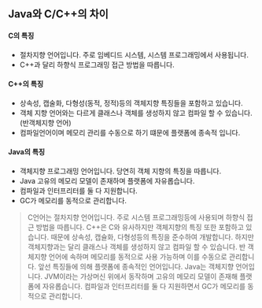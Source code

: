 ## Java와 C/C++의 차이

#### C의 특징
- 절차지향 언어입니다. 주로 임베디드 시스템, 시스템 프로그래밍에서 사용됩니다.
- C++과 달리 하향식 프로그래밍 접근 방법을 따릅니다.

#### C++의 특징
- 상속성, 캡술화, 다형성(동적, 정적)등의 객체지향 특징들을 포함하고 있습니다.
- 객체 지향 언어와는 다르게 클래스나 객체를 생성하지 않고 컴파일 할 수 있습니다. (반객체지향 언어)
- 컴파일언어이며 메모리 관리를 수동으로 하기 떄문에 플랫폼에 종속적 입니다.

#### Java의 특징
- 객체지향 프로그래밍 언어입니다. 당연히 객체 지향의 특징을 따릅니다.
- Java 고유의 메모리 모델이 존재하며 플랫폼에 자유롭습니다.
- 컴파일과 인터프리터를 둘 다 지원합니다.
- GC가 메모리를 동적으로 관리합니다.

> C언어는 절차지향 언어입니다. 주로 시스템 프로그래밍등에 사용되며 하향식 접근 방법을 따릅니다. C++은 C와 유사하지만 객체지향의
특징 또한 포함하고 있습니다. 때문에 상속성, 캡슐화, 다형성등의 특징을 준수하여 개발합니다. 하지만 객체지향과는 달리 클래스나 객체를 
생성하지 않고 컴파일 할 수 있습니다. 반 객체지향 언어에 속하며 메모리를 동적으로 사용 가능하며 이를 수동으로 관리합니다. 앞선 특징들에
의해 플랫폼에 종속적인 언어입니다. Java는 객체지향 언어입니다. JVM이라는 가상머신 위에서 동작하며 고유의 메모리 모델이 존재해
플랫폼에 자유롭습니다. 컴파일과 인터프리터를 둘 다 지원하면서 GC가 메모리를 동적으로 관리합니다.
